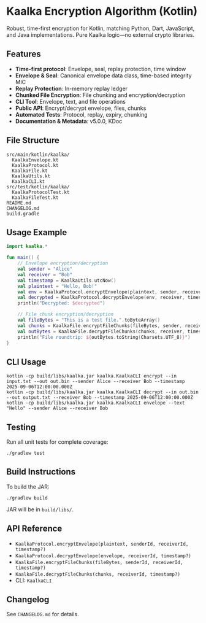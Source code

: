 # Kaalka Encryption Algorithm (Kotlin)

Robust, time-first encryption for Kotlin, matching Python, Dart, JavaScript, and Java implementations. Pure Kaalka logic—no external crypto libraries.

## Features
- **Time-first protocol**: Envelope, seal, replay protection, time window
- **Envelope & Seal**: Canonical envelope data class, time-based integrity MIC
- **Replay Protection**: In-memory replay ledger
- **Chunked File Encryption**: File chunking and encryption/decryption
- **CLI Tool**: Envelope, text, and file operations
- **Public API**: Encrypt/decrypt envelope, files, chunks
- **Automated Tests**: Protocol, replay, expiry, chunking
- **Documentation & Metadata**: v5.0.0, KDoc

## File Structure
```
src/main/kotlin/kaalka/
  KaalkaEnvelope.kt
  KaalkaProtocol.kt
  KaalkaFile.kt
  KaalkaUtils.kt
  KaalkaCLI.kt
src/test/kotlin/kaalka/
  KaalkaProtocolTest.kt
  KaalkaFileTest.kt
README.md
CHANGELOG.md
build.gradle
```

## Usage Example
```kotlin
import kaalka.*

fun main() {
    // Envelope encryption/decryption
    val sender = "Alice"
    val receiver = "Bob"
    val timestamp = KaalkaUtils.utcNow()
    val plaintext = "Hello, Bob!"
    val env = KaalkaProtocol.encryptEnvelope(plaintext, sender, receiver, timestamp, 120, 1)
    val decrypted = KaalkaProtocol.decryptEnvelope(env, receiver, timestamp)
    println("Decrypted: $decrypted")

    // File chunk encryption/decryption
    val fileBytes = "This is a test file.".toByteArray()
    val chunks = KaalkaFile.encryptFileChunks(fileBytes, sender, receiver, timestamp)
    val outBytes = KaalkaFile.decryptFileChunks(chunks, receiver, timestamp)
    println("File roundtrip: ${outBytes.toString(Charsets.UTF_8)}")
}
```

## CLI Usage
```
kotlin -cp build/libs/kaalka.jar kaalka.KaalkaCLI encrypt --in input.txt --out out.bin --sender Alice --receiver Bob --timestamp 2025-09-06T12:00:00.000Z
kotlin -cp build/libs/kaalka.jar kaalka.KaalkaCLI decrypt --in out.bin --out output.txt --receiver Bob --timestamp 2025-09-06T12:00:00.000Z
kotlin -cp build/libs/kaalka.jar kaalka.KaalkaCLI envelope --text "Hello" --sender Alice --receiver Bob
```

## Testing
Run all unit tests for complete coverage:
```
./gradlew test
```

## Build Instructions
To build the JAR:
```
./gradlew build
```
JAR will be in `build/libs/`.

## API Reference
- `KaalkaProtocol.encryptEnvelope(plaintext, senderId, receiverId, timestamp?)`
- `KaalkaProtocol.decryptEnvelope(envelope, receiverId, timestamp?)`
- `KaalkaFile.encryptFileChunks(fileBytes, senderId, receiverId, timestamp?)`
- `KaalkaFile.decryptFileChunks(chunks, receiverId, timestamp?)`
- CLI: `KaalkaCLI`

## Changelog
See `CHANGELOG.md` for details.
